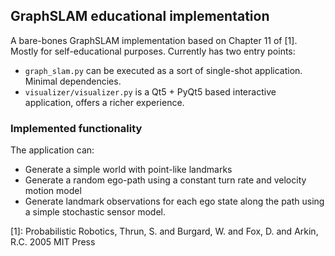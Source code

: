 ## GraphSLAM educational implementation

A bare-bones GraphSLAM implementation based on Chapter 11 of [1]. Mostly for self-educational purposes. Currently has two entry points: 
* ```graph_slam.py``` can be executed as a sort of single-shot application. Minimal dependencies.
* ```visualizer/visualizer.py``` is a Qt5 + PyQt5 based interactive application, offers a richer experience.

### Implemented functionality

The application can:
* Generate a simple world with point-like landmarks
* Generate a random ego-path using a constant turn rate and velocity motion model
* Generate landmark observations for each ego state along the path using a simple stochastic sensor model.

[1]: Probabilistic Robotics, Thrun, S. and Burgard, W. and Fox, D. and Arkin, R.C. 2005 MIT Press